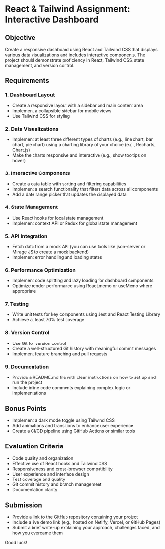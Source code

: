 # React & Tailwind Assignment: Interactive Dashboard

## Objective
Create a responsive dashboard using React and Tailwind CSS that displays various data visualizations and includes interactive components. The project should demonstrate proficiency in React, Tailwind CSS, state management, and version control.

## Requirements

### 1. Dashboard Layout
- Create a responsive layout with a sidebar and main content area
- Implement a collapsible sidebar for mobile views
- Use Tailwind CSS for styling

### 2. Data Visualizations
- Implement at least three different types of charts (e.g., line chart, bar chart, pie chart) using a charting library of your choice (e.g., Recharts, Chart.js)
- Make the charts responsive and interactive (e.g., show tooltips on hover)

### 3. Interactive Components
- Create a data table with sorting and filtering capabilities
- Implement a search functionality that filters data across all components
- Add a date range picker that updates the displayed data

### 4. State Management
- Use React hooks for local state management
- Implement context API or Redux for global state management

### 5. API Integration
- Fetch data from a mock API (you can use tools like json-server or Mirage JS to create a mock backend)
- Implement error handling and loading states

### 6. Performance Optimization
- Implement code splitting and lazy loading for dashboard components
- Optimize render performance using React.memo or useMemo where appropriate

### 7. Testing
- Write unit tests for key components using Jest and React Testing Library
- Achieve at least 70% test coverage

### 8. Version Control
- Use Git for version control
- Create a well-structured Git history with meaningful commit messages
- Implement feature branching and pull requests

### 9. Documentation
- Provide a README.md file with clear instructions on how to set up and run the project
- Include inline code comments explaining complex logic or implementations

## Bonus Points
- Implement a dark mode toggle using Tailwind CSS
- Add animations and transitions to enhance user experience
- Create a CI/CD pipeline using GitHub Actions or similar tools

## Evaluation Criteria
- Code quality and organization
- Effective use of React hooks and Tailwind CSS
- Responsiveness and cross-browser compatibility
- User experience and interface design
- Test coverage and quality
- Git commit history and branch management
- Documentation clarity

## Submission
- Provide a link to the GitHub repository containing your project
- Include a live demo link (e.g., hosted on Netlify, Vercel, or GitHub Pages)
- Submit a brief write-up explaining your approach, challenges faced, and how you overcame them

Good luck!

